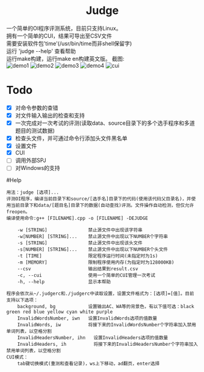 # <center>Judge</center>
一个简单的OI程序评测系统，目前只支持Linux。</br>
拥有一个简单的CUI，结果可导出至CSV文件</br>
需要安装软件包'time'(/usr/bin/time而非shell保留字)</br>
运行 'judge --help' 查看帮助</br>
运行make构建，运行make en构建英文版。
截图:</br>
![demo1](https://github.com/Heptagon196/Judge/blob/pic/demo1.png)
![demo2](https://github.com/Heptagon196/Judge/blob/pic/demo2.png)
![demo3](https://github.com/Heptagon196/Judge/blob/pic/demo3.png)
![demo4](https://github.com/Heptagon196/Judge/blob/pic/demo4.png)
![cui](https://github.com/Heptagon196/Judge/blob/pic/cui.png)

# Todo
- [x] 对命令参数的查错
- [x] 对文件输入输出的检查和支持
- [x] 一次完成对一次考试的评测(读取data、source目录下的多个选手程序和多道题目的测试数据)
- [x] 检查头文件，并可通过命令行添加头文件黑名单
- [x] 设置文件
- [x] CUI
- [ ] 调用外部SPJ
- [ ] 对Windows的支持

#Help
```
用法：judge [选项]...
评测OI程序，编译当前目录下和source/[选手名]目录下的代码(使用该代码父目录名)，并使用当前目录下和data/[题目名]目录下的数据(自动查找)评测。文件操作自动检测，但仅允许freopen。
编译使用命令:g++ [FILENAME].cpp -o [FILENAME] -DEJUDGE

    -w [STRING]               禁止源文件中出现该字符串
    -w[NUMBER] [STRING]...    禁止源文件中出现以下NUMBER个字符串
    -s [STRING]               禁止源文件中出现该头文件
    -s[NUMBER] [STRING]...    禁止源文件中出现以下NUMBER个头文件
    -t [TIME]                 限定程序运行时间(未指定时为1s)
    -m [MEMORY]               限制程序使用内存(为指定时为128000KB)
    --csv                     输出结果到result.csv
    -c, --cui                 使用一个简单的CUI管理一次考试
    -h, --help                显示本帮助

程序会依次从~/.judgerc和./judgerc中读取设置，设置文件格式为：[选项]=[值]。目前支持以下选项：
    background, bg            设置输出AC、WA等的背景色，有以下值可选：black green red blue yellow cyan white purple
    InvalidWordsNumber, iwn   设置InvalidWords选项的值数量
    InvalidWords, iw          将接下来的InvalidWordsNumber个字符串加入禁用单词列表，以空格分割
    InvalidHeadersNumber, ihn   设置InvalidHeaders选项的值数量
    InvalidHeaders, ih          将接下来的InvalidHeadersNumber个字符串加入禁用单词列表，以空格分割
CUI模式：
    tab键切换模式(重测和查看记录)，ws上下移动，ad翻页，enter选择
```
